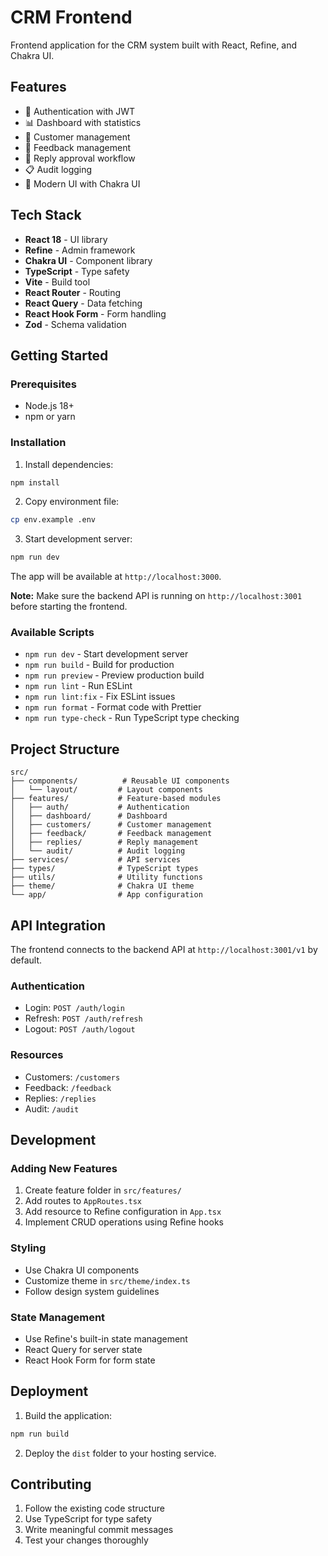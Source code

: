 # CRM Frontend

Frontend application for the CRM system built with React, Refine, and Chakra UI.

## Features

- 🔐 Authentication with JWT
- 📊 Dashboard with statistics
- 👥 Customer management
- 💬 Feedback management
- 📝 Reply approval workflow
- 📋 Audit logging
- 🎨 Modern UI with Chakra UI

## Tech Stack

- **React 18** - UI library
- **Refine** - Admin framework
- **Chakra UI** - Component library
- **TypeScript** - Type safety
- **Vite** - Build tool
- **React Router** - Routing
- **React Query** - Data fetching
- **React Hook Form** - Form handling
- **Zod** - Schema validation

## Getting Started

### Prerequisites

- Node.js 18+
- npm or yarn

### Installation

1. Install dependencies:
```bash
npm install
```

2. Copy environment file:
```bash
cp env.example .env
```

3. Start development server:
```bash
npm run dev
```

The app will be available at `http://localhost:3000`.

**Note:** Make sure the backend API is running on `http://localhost:3001` before starting the frontend.

### Available Scripts

- `npm run dev` - Start development server
- `npm run build` - Build for production
- `npm run preview` - Preview production build
- `npm run lint` - Run ESLint
- `npm run lint:fix` - Fix ESLint issues
- `npm run format` - Format code with Prettier
- `npm run type-check` - Run TypeScript type checking

## Project Structure

```
src/
├── components/          # Reusable UI components
│   └── layout/         # Layout components
├── features/           # Feature-based modules
│   ├── auth/           # Authentication
│   ├── dashboard/      # Dashboard
│   ├── customers/      # Customer management
│   ├── feedback/       # Feedback management
│   ├── replies/        # Reply management
│   └── audit/          # Audit logging
├── services/           # API services
├── types/              # TypeScript types
├── utils/              # Utility functions
├── theme/              # Chakra UI theme
└── app/                # App configuration
```

## API Integration

The frontend connects to the backend API at `http://localhost:3001/v1` by default.

### Authentication

- Login: `POST /auth/login`
- Refresh: `POST /auth/refresh`
- Logout: `POST /auth/logout`

### Resources

- Customers: `/customers`
- Feedback: `/feedback`
- Replies: `/replies`
- Audit: `/audit`

## Development

### Adding New Features

1. Create feature folder in `src/features/`
2. Add routes to `AppRoutes.tsx`
3. Add resource to Refine configuration in `App.tsx`
4. Implement CRUD operations using Refine hooks

### Styling

- Use Chakra UI components
- Customize theme in `src/theme/index.ts`
- Follow design system guidelines

### State Management

- Use Refine's built-in state management
- React Query for server state
- React Hook Form for form state

## Deployment

1. Build the application:
```bash
npm run build
```

2. Deploy the `dist` folder to your hosting service.

## Contributing

1. Follow the existing code structure
2. Use TypeScript for type safety
3. Write meaningful commit messages
4. Test your changes thoroughly
